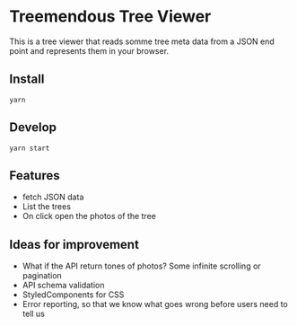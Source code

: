 # Treemendous Tree Viewer

This is a tree viewer that reads somme tree meta data from a JSON end point and represents them in your browser.



## Install

```
yarn
```

## Develop

```
yarn start
```

## Features

  * fetch JSON data
  * List the trees
  * On click open the photos of the tree

## Ideas for improvement

  * What if the API return tones of photos? Some infinite scrolling or pagination
  * API schema validation
  * StyledComponents for CSS
  * Error reporting, so that we know what goes wrong before users need to tell us
